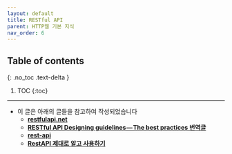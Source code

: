 ```yaml
---
layout: default
title: RESTful API
parent: HTTP웹 기본 지식
nav_order: 6
---
```

## Table of contents
{: .no_toc .text-delta }

1. TOC
{:toc}
---

- 이 글은 아래의 글들을 참고하여 작성되었습니다
  - **[restfulapi.net](https://restfulapi.net/)**
  - **[RESTful API Designing guidelines — The best practices 번역글](https://wayhome25.github.io/etc/2017/11/26/restful-api-designing-guidelines/)**
  - **[rest-api](https://hudi.blog/rest-api/)**
  - **[RestAPI 제대로 알고 사용하기](https://meetup.toast.com/posts/92)**